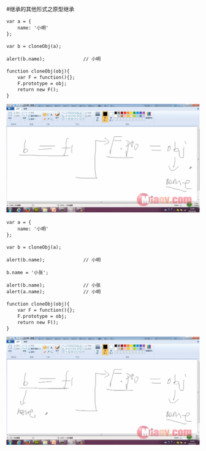 #继承的其他形式之原型继承

```
var a = {
    name: '小明'
};

var b = cloneObj(a);

alert(b.name);              // 小明

function cloneObj(obj){
    var F = function(){};
    F.prototype = obj;
    return new F();
}
```
![](image/screenshot_1495635941370.png)


```
var a = {
    name: '小明'
};

var b = cloneObj(a);

alert(b.name);              // 小明

b.name = '小张';

alert(b.name);              // 小张
alert(a.name);              // 小明

function cloneObj(obj){
    var F = function(){};
    F.prototype = obj;
    return new F();
}
```
![](image/screenshot_1495636193907.png)

